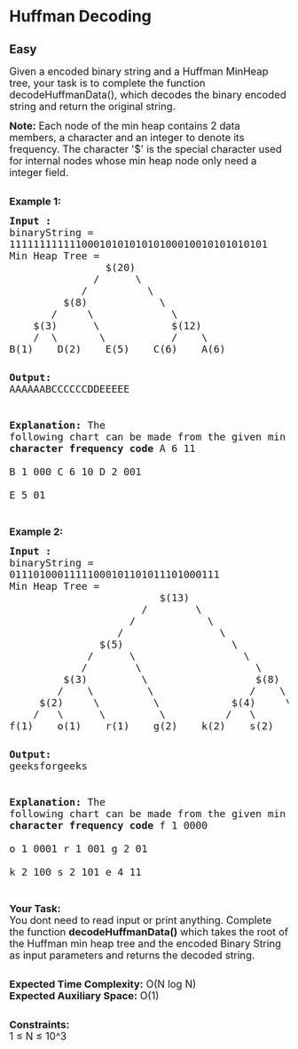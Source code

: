 # Huffman Decoding
## Easy
<div class="problems_problem_content__Xm_eO"><p><span style="font-size: 18px;">Given a encoded binary string and a Huffman MinHeap tree, your task is to complete the function decodeHuffmanData(), which decodes the binary encoded string and return the original string.&nbsp;</span></p>
<p><span style="font-size: 18px;"><strong>Note:</strong> Each node of the min heap contains 2 data members, a character and an integer to denote its frequency. The character '$' is the special character used for internal nodes whose min heap node only need a integer field.</span></p>
<p><br><span style="font-size: 18px;"><strong>Example 1:</strong></span></p>
<pre><span style="font-size: 18px;"><strong>Input :</strong>
binaryString = 
1111111111110001010101010100010010101010101
Min Heap Tree =  
                $(20)
              /      \
            /          \
         $(8)            \
       /     \             \
    $(3)      \            $(12)
    /  \       \           /    \
B(1)    D(2)    E(5)    C(6)    A(6)</span>

<span style="font-size: 18px;"><strong>Output:</strong> AAAAAABCCCCCCDDEEEEE</span>

<span style="font-size: 18px;"><strong>Explanation:</strong>
The following chart can be made from the 
given min heap tree.
<strong>character    frequency    code</strong>
    A             6        11               
    B             1        000
    C             6        10
    D             2        001    
    E             5        01</span></pre>
<p><br><span style="font-size: 18px;"><strong>Example 2:</strong></span></p>
<pre><span style="font-size: 18px;"><strong>Input :</strong>
binaryString =
01110100011111000101101011101000111
Min Heap Tree =  
                         $(13)
                      /        \
                    /            \
                  /                \
               $(5)                  \
             /      \                  \
            /        \                   \
         $(3)         \                  $(8)
        /    \         \                /    \
     $(2)     \         \            $(4)     \
    /   \      \         \          /   \      \
f(1)    o(1)    r(1)    g(2)    k(2)    s(2)    e(4)</span>

<span style="font-size: 18px;"><strong>Output:</strong> geeksforgeeks</span>

<span style="font-size: 18px;"><strong>Explanation:</strong>
The following chart can be made from the 
given min heap tree.
<strong>character    frequency    code</strong>
    f             1        0000                 
    o             1        0001
    r             1        001
    g             2        01    
    k             2        100
    s             2        101
    e             4        11</span></pre>
<p><br><span style="font-size: 18px;"><strong>Your Task: &nbsp;</strong><br>You dont need to read input or print anything. Complete the function <strong>decodeHuffmanData()</strong> which takes the root of the Huffman min heap tree and the encoded Binary String as input parameters and returns the decoded string.</span></p>
<p><br><span style="font-size: 18px;"><strong>Expected Time Complexity:</strong> O(N log N)<br><strong>Expected Auxiliary Space:</strong> O(1)</span></p>
<p><br><span style="font-size: 18px;"><strong>Constraints:</strong><br>1 ≤ N ≤ 10^3</span></p></div>